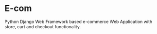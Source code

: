 # E-com
Python Django Web Framework based e-commerce Web Application with store, cart and checkout functionality.
